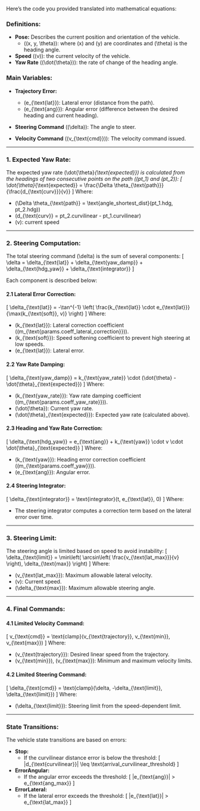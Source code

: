 Here’s the code you provided translated into mathematical equations:

### Definitions:
- **Pose:** Describes the current position and orientation of the vehicle.
  - \((x, y, \theta)\): where \(x\) and \(y\) are coordinates and \(\theta\) is the heading angle.
- **Speed** (\(v\)): the current velocity of the vehicle.
- **Yaw Rate** (\(\dot{\theta}\)): the rate of change of the heading angle.

### Main Variables:
- **Trajectory Error:**
  - \(e_{\text{lat}}\): Lateral error (distance from the path).
  - \(e_{\text{ang}}\): Angular error (difference between the desired heading and current heading).
  
- **Steering Command** (\(\delta\)): The angle to steer.
- **Velocity Command** (\(v_{\text{cmd}}\)): The velocity command issued.

---

### 1. **Expected Yaw Rate**:
The expected yaw rate \(\dot{\theta}_{\text{expected}}\) is calculated from the headings of two consecutive points on the path (\(pt_1\) and \(pt_2\)):
\[
\dot{\theta}_{\text{expected}} = \frac{\Delta \theta_{\text{path}}}{\frac{d_{\text{curv}}}{v}}
\]
Where:
- \(\Delta \theta_{\text{path}} = \text{angle\_shortest\_dist}(pt_1.hdg, pt_2.hdg)\)
- \(d_{\text{curv}} = pt_2.curvilinear - pt_1.curvilinear\)
- \(v\): current speed

---

### 2. **Steering Computation**:

The total steering command \(\delta\) is the sum of several components:
\[
\delta = \delta_{\text{lat}} + \delta_{\text{yaw\_damp}} + \delta_{\text{hdg\_yaw}} + \delta_{\text{integrator}}
\]

Each component is described below:

#### 2.1 **Lateral Error Correction**:
\[
\delta_{\text{lat}} = -\tan^{-1} \left( \frac{k_{\text{lat}} \cdot e_{\text{lat}}}{\max(k_{\text{soft}}, v)} \right)
\]
Where:
- \(k_{\text{lat}}\): Lateral correction coefficient (\(m_{\text{params.coeff\_lateral\_correction}}\)).
- \(k_{\text{soft}}\): Speed softening coefficient to prevent high steering at low speeds.
- \(e_{\text{lat}}\): Lateral error.

#### 2.2 **Yaw Rate Damping**:
\[
\delta_{\text{yaw\_damp}} = k_{\text{yaw\_rate}} \cdot (\dot{\theta} - \dot{\theta}_{\text{expected}})
\]
Where:
- \(k_{\text{yaw\_rate}}\): Yaw rate damping coefficient (\(m_{\text{params.coeff\_yaw\_rate}}\)).
- \(\dot{\theta}\): Current yaw rate.
- \(\dot{\theta}_{\text{expected}}\): Expected yaw rate (calculated above).

#### 2.3 **Heading and Yaw Rate Correction**:
\[
\delta_{\text{hdg\_yaw}} = e_{\text{ang}} + k_{\text{yaw}} \cdot v \cdot \dot{\theta}_{\text{expected}}
\]
Where:
- \(k_{\text{yaw}}\): Heading error correction coefficient (\(m_{\text{params.coeff\_yaw}}\)).
- \(e_{\text{ang}}\): Angular error.

#### 2.4 **Steering Integrator**:
\[
\delta_{\text{integrator}} = \text{integrator}(t, e_{\text{lat}}, 0)
\]
Where:
- The steering integrator computes a correction term based on the lateral error over time.

---

### 3. **Steering Limit**:
The steering angle is limited based on speed to avoid instability:
\[
\delta_{\text{limit}} = \min\left( \arcsin\left( \frac{v_{\text{lat\_max}}}{v} \right), \delta_{\text{max}} \right)
\]
Where:
- \(v_{\text{lat\_max}}\): Maximum allowable lateral velocity.
- \(v\): Current speed.
- \(\delta_{\text{max}}\): Maximum allowable steering angle.

---

### 4. **Final Commands**:

#### 4.1 **Limited Velocity Command**:
\[
v_{\text{cmd}} = \text{clamp}(v_{\text{trajectory}}, v_{\text{min}}, v_{\text{max}})
\]
Where:
- \(v_{\text{trajectory}}\): Desired linear speed from the trajectory.
- \(v_{\text{min}}\), \(v_{\text{max}}\): Minimum and maximum velocity limits.

#### 4.2 **Limited Steering Command**:
\[
\delta_{\text{cmd}} = \text{clamp}(\delta, -\delta_{\text{limit}}, \delta_{\text{limit}})
\]
Where:
- \(\delta_{\text{limit}}\): Steering limit from the speed-dependent limit.

---

### State Transitions:

The vehicle state transitions are based on errors:
- **Stop:** 
  - If the curvilinear distance error is below the threshold:
    \[
    |d_{\text{curvilinear}}| \leq \text{arrival\_curvilinear\_threshold}
    \]
- **ErrorAngular:**
  - If the angular error exceeds the threshold:
    \[
    |e_{\text{ang}}| > e_{\text{ang\_max}}
    \]
- **ErrorLateral:**
  - If the lateral error exceeds the threshold:
    \[
    |e_{\text{lat}}| > e_{\text{lat\_max}}
    \]
